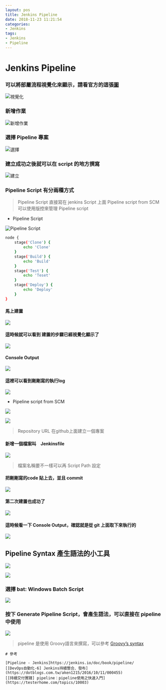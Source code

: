 ```yaml
---
layout: pos
title: Jenkins Pipeline
date: 2018-11-23 11:21:54
categories:
- Jenkins
tags: 
- Jenkins
- Pipeline
---
```

# Jenkins Pipeline

### 可以將部屬流程視覺化來顯示，請看官方的這張[圖](https://jenkins.io/doc/book/pipeline/)

![視覺化](https://i.imgur.com/OXUX6Ca.png)

### 新增作業

![新增作業](https://i.imgur.com/1H6nKrr.png)

### 選擇 Pipeline 專案
![選擇](https://i.imgur.com/Rk6oGvB.png)

### 建立成功之後就可以在 script 的地方撰寫

![建立](https://i.imgur.com/Ms2I0GI.png)

### Pipeline Script 有分兩種方式

 > Pipeline Script 直接寫在 jenkins Script 上面
 > Pipeline script from SCM 可以使用版控來管理 Pipeline script
 * Pipeline Script

![Pipeline Script](https://i.imgur.com/1yz6bPX.png)

```bash
node {
    stage('Clone') {
        echo 'Clone'
    }
    stage('Build') {
        echo 'Build'
    }
    stage('Test') {
        echo 'Teset'
    }
    stage('Deploy') {
        echo 'Deploy'
    }
}
```

#### 馬上建置
![](https://i.imgur.com/RIVUvf9.png)

#### 這時候就可以看到 建置的步驟已經視覺化顯示了
![](https://i.imgur.com/yszPWq1.png)

#### Console Output
![](https://i.imgur.com/rUJMmpo.png)

#### 這裡可以看到剛剛寫的執行log
![](https://i.imgur.com/rgn76nJ.png)

* Pipeline script from SCM

![](https://i.imgur.com/zD7vhP5.png)

![](https://i.imgur.com/QkY1rdW.png)

> Repository URL 在github上面建立一個專案

#### 新增一個檔案叫　Jenkinsfile　
![](https://i.imgur.com/vmYUUY0.png)
> 檔案名稱要不一樣可以再 Script Path 設定

#### 把剛剛寫的code 貼上去，並且 commit
![](https://i.imgur.com/p1e0ECp.png)

#### 第二次建置也成功了
![](https://i.imgur.com/VLtTcJQ.png)

#### 這時候看一下 Console Output，確認就是從 git 上面取下來執行的

![](https://i.imgur.com/u3da9mL.png)

##  Pipeline Syntax 產生語法的小工具
![](https://i.imgur.com/TNiTpxw.png)

![](https://i.imgur.com/AEJ81l7.png)

### 選擇 bat: Windows Batch Script
![](https://i.imgur.com/04A1RjJ.png)

### 按下 Generate Pipeline Script，會產生語法，可以直接在 pipeline 中使用
![](https://i.imgur.com/0AMFpET.png)
> pipeline 是使用 Groovy語言來撰寫，可以參考 [Groovy’s syntax](http://groovy-lang.org/syntax.html)

```
# 參考

[Pipeline - Jenkins]https://jenkins.io/doc/book/pipeline/
[[DevOps自動化-6] Jenkins持續整合、發布](https://dotblogs.com.tw/aken1215/2016/10/11/000455)
[[持續交付實踐] pipeline：pipeline使用之快速入門](https://testerhome.com/topics/10003)
